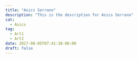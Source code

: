 ```yaml
---
title: "Asics Serrano"
description: "This is the description for Asics Serrano"
cat:
  - Asics
tag:
  - Art1
  - Art2
date: 2017-08-05T07:41:38-06:00
draft: false
---
```

